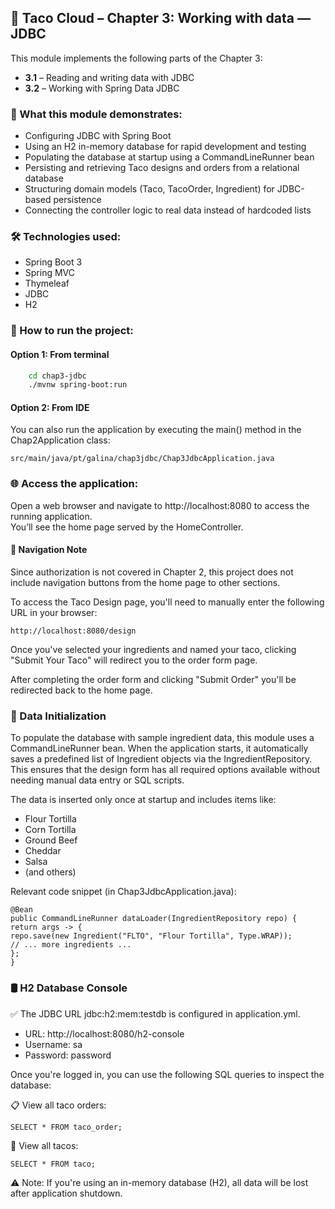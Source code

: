 ## 🌮 Taco Cloud – Chapter 3: Working with data — JDBC

This module implements the following parts of the Chapter 3:
- **3.1** – Reading and writing data with JDBC
- **3.2** – Working with Spring Data JDBC

### 🧠 What this module demonstrates:
- Configuring JDBC with Spring Boot
- Using an H2 in-memory database for rapid development and testing
- Populating the database at startup using a CommandLineRunner bean
- Persisting and retrieving Taco designs and orders from a relational database
- Structuring domain models (Taco, TacoOrder, Ingredient) for JDBC-based persistence
- Connecting the controller logic to real data instead of hardcoded lists

### 🛠 Technologies used:
- Spring Boot 3
- Spring MVC
- Thymeleaf
- JDBC
- H2

### 🚀 How to run the project:
#### Option 1: From terminal
```bash
    cd chap3-jdbc
    ./mvnw spring-boot:run
```
#### Option 2: From IDE
You can also run the application by executing the main() method in the Chap2Application class:
```
src/main/java/pt/galina/chap3jdbc/Chap3JdbcApplication.java
```


### 🌐 Access the application:
Open a web browser and navigate to http://localhost:8080 to access the running application.
<br> You’ll see the home page served by the HomeController.
#### 🚧 Navigation Note
Since authorization is not covered in Chapter 2, this project does not include navigation buttons from the home page to other sections.

To access the Taco Design page, you'll need to manually enter the following URL in your browser:
```
http://localhost:8080/design
```
Once you've selected your ingredients and named your taco, clicking "Submit Your Taco" will redirect you to the order form page.

After completing the order form and clicking "Submit Order" you'll be redirected back to the home page.


### 🌱 Data Initialization
To populate the database with sample ingredient data, this module uses a CommandLineRunner bean. 
When the application starts, it automatically saves a predefined list of Ingredient objects via the IngredientRepository.
This ensures that the design form has all required options available without needing manual data entry or SQL scripts.

The data is inserted only once at startup and includes items like:
- Flour Tortilla
- Corn Tortilla
- Ground Beef
- Cheddar
- Salsa
- (and others)

Relevant code snippet (in Chap3JdbcApplication.java):
```
@Bean
public CommandLineRunner dataLoader(IngredientRepository repo) {
return args -> {
repo.save(new Ingredient("FLTO", "Flour Tortilla", Type.WRAP));
// ... more ingredients ...
};
}
```


### 🛢  H2 Database Console

✅ The JDBC URL jdbc:h2:mem:testdb is configured in application.yml.
* URL: http://localhost:8080/h2-console
* Username: sa
* Password: password

Once you're logged in, you can use the following SQL queries to inspect the database:

📋 View all taco orders:
```
SELECT * FROM taco_order;
```
🌮 View all tacos:
```
SELECT * FROM taco;
```

⚠️ Note: If you're using an in-memory database (H2), all data will be lost after application shutdown.

